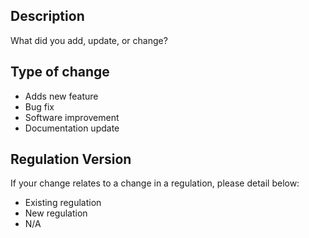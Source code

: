 ## Description

What did you add, update, or change?

## Type of change

- Adds new feature
- Bug fix
- Software improvement
- Documentation update

## Regulation Version 

If your change relates to a change in a regulation, please detail below:

- Existing regulation
- New regulation
- N/A
